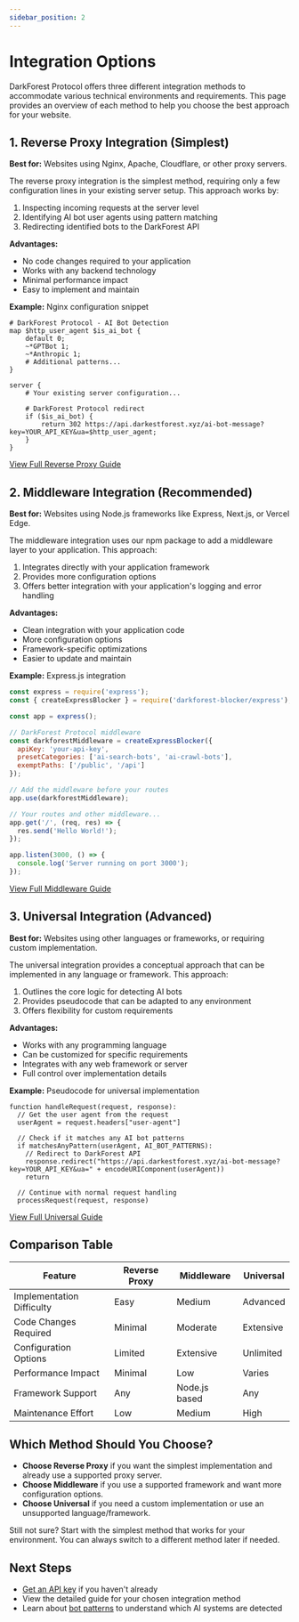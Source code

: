 ```yaml
---
sidebar_position: 2
---
```


# Integration Options

DarkForest Protocol offers three different integration methods to accommodate various technical environments and requirements. This page provides an overview of each method to help you choose the best approach for your website.

## 1. Reverse Proxy Integration (Simplest)

**Best for:** Websites using Nginx, Apache, Cloudflare, or other proxy servers.

The reverse proxy integration is the simplest method, requiring only a few configuration lines in your existing server setup. This approach works by:

1. Inspecting incoming requests at the server level
2. Identifying AI bot user agents using pattern matching
3. Redirecting identified bots to the DarkForest API

**Advantages:**
- No code changes required to your application
- Works with any backend technology
- Minimal performance impact
- Easy to implement and maintain

**Example:** Nginx configuration snippet

```nginx
# DarkForest Protocol - AI Bot Detection
map $http_user_agent $is_ai_bot {
    default 0;
    ~*GPTBot 1;
    ~*Anthropic 1;
    # Additional patterns...
}

server {
    # Your existing server configuration...
    
    # DarkForest Protocol redirect
    if ($is_ai_bot) {
        return 302 https://api.darkestforest.xyz/ai-bot-message?key=YOUR_API_KEY&ua=$http_user_agent;
    }
}
```

[View Full Reverse Proxy Guide](../integration-guides/reverse-proxy.md)

## 2. Middleware Integration (Recommended)

**Best for:** Websites using Node.js frameworks like Express, Next.js, or Vercel Edge.

The middleware integration uses our npm package to add a middleware layer to your application. This approach:

1. Integrates directly with your application framework
2. Provides more configuration options
3. Offers better integration with your application's logging and error handling

**Advantages:**
- Clean integration with your application code
- More configuration options
- Framework-specific optimizations
- Easier to update and maintain

**Example:** Express.js integration

```javascript
const express = require('express');
const { createExpressBlocker } = require('darkforest-blocker/express');

const app = express();

// DarkForest Protocol middleware
const darkforestMiddleware = createExpressBlocker({
  apiKey: 'your-api-key',
  presetCategories: ['ai-search-bots', 'ai-crawl-bots'],
  exemptPaths: ['/public', '/api']
});

// Add the middleware before your routes
app.use(darkforestMiddleware);

// Your routes and other middleware...
app.get('/', (req, res) => {
  res.send('Hello World!');
});

app.listen(3000, () => {
  console.log('Server running on port 3000');
});
```

[View Full Middleware Guide](../integration-guides/middleware.md)

## 3. Universal Integration (Advanced)

**Best for:** Websites using other languages or frameworks, or requiring custom implementation.

The universal integration provides a conceptual approach that can be implemented in any language or framework. This approach:

1. Outlines the core logic for detecting AI bots
2. Provides pseudocode that can be adapted to any environment
3. Offers flexibility for custom requirements

**Advantages:**
- Works with any programming language
- Can be customized for specific requirements
- Integrates with any web framework or server
- Full control over implementation details

**Example:** Pseudocode for universal implementation

```
function handleRequest(request, response):
  // Get the user agent from the request
  userAgent = request.headers["user-agent"]
  
  // Check if it matches any AI bot patterns
  if matchesAnyPattern(userAgent, AI_BOT_PATTERNS):
    // Redirect to DarkForest API
    response.redirect("https://api.darkestforest.xyz/ai-bot-message?key=YOUR_API_KEY&ua=" + encodeURIComponent(userAgent))
    return
  
  // Continue with normal request handling
  processRequest(request, response)
```

[View Full Universal Guide](../integration-guides/universal.md)

## Comparison Table

| Feature | Reverse Proxy | Middleware | Universal |
|---------|---------------|------------|-----------|
| Implementation Difficulty | Easy | Medium | Advanced |
| Code Changes Required | Minimal | Moderate | Extensive |
| Configuration Options | Limited | Extensive | Unlimited |
| Performance Impact | Minimal | Low | Varies |
| Framework Support | Any | Node.js based | Any |
| Maintenance Effort | Low | Medium | High |

## Which Method Should You Choose?

- **Choose Reverse Proxy** if you want the simplest implementation and already use a supported proxy server.
- **Choose Middleware** if you use a supported framework and want more configuration options.
- **Choose Universal** if you need a custom implementation or use an unsupported language/framework.

Still not sure? Start with the simplest method that works for your environment. You can always switch to a different method later if needed.

## Next Steps

- [Get an API key](quick-start.md#getting-an-api-key) if you haven't already
- View the detailed guide for your chosen integration method
- Learn about [bot patterns](../reference/bot-patterns.md) to understand which AI systems are detected
